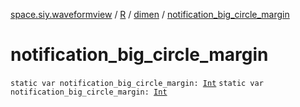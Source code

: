 [space.siy.waveformview](../../index.md) / [R](../index.md) / [dimen](index.md) / [notification_big_circle_margin](./notification_big_circle_margin.md)

# notification_big_circle_margin

`static var notification_big_circle_margin: `[`Int`](https://kotlinlang.org/api/latest/jvm/stdlib/kotlin/-int/index.html)
`static var notification_big_circle_margin: `[`Int`](https://kotlinlang.org/api/latest/jvm/stdlib/kotlin/-int/index.html)